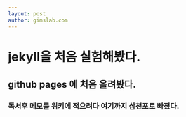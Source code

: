 ```yaml
---
layout: post
author: gimslab.com
---
```

# jekyll을 처음 실험해봤다.
## github pages 에 처음 올려봤다.
### 독서후 메모를 위키에 적으려다 여기까지 삼천포로 빠졌다.
